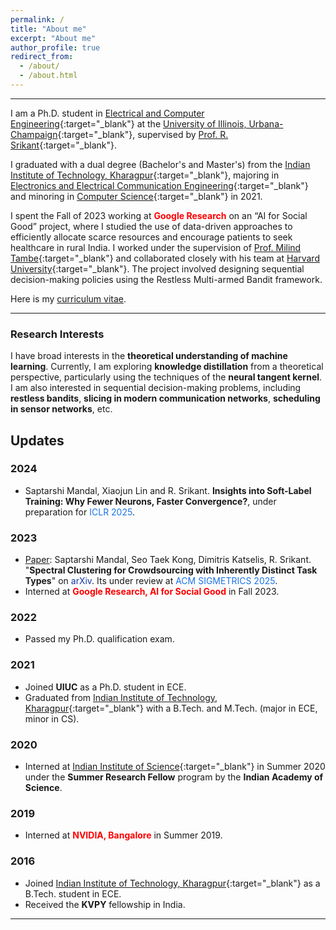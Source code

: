 ```yaml
---
permalink: /
title: "About me"
excerpt: "About me"
author_profile: true
redirect_from: 
  - /about/
  - /about.html
---
```


------

I am a Ph.D. student in [Electrical and Computer Engineering](https://ece.illinois.edu/){:target="_blank"} at the [University of Illinois, Urbana-Champaign](https://illinois.edu/){:target="_blank"}, supervised by [Prof. R. Srikant](https://sites.google.com/a/illinois.edu/srikant/){:target="_blank"}.

I graduated with a dual degree (Bachelor's and Master's) from the [Indian Institute of Technology, Kharagpur](https://www.iitkgp.ac.in/){:target="_blank"}, majoring in [Electronics and Electrical Communication Engineering](http://www.ecdept.iitkgp.ac.in/){:target="_blank"} and minoring in [Computer Science](http://cse.iitkgp.ac.in/){:target="_blank"} in 2021.

I spent the Fall of 2023 working at <span style="color:#ff0000">**Google Research**</span> on an “AI for Social Good” project, where I studied the use of data-driven approaches to efficiently allocate scarce resources and encourage patients to seek healthcare in rural India. I worked under the supervision of [Prof. Milind Tambe](https://teamcore.seas.harvard.edu/tambe){:target="_blank"} and collaborated closely with his team at [Harvard University](https://www.harvard.edu/){:target="_blank"}. The project involved designing sequential decision-making policies using the Restless Multi-armed Bandit framework.

Here is my [curriculum vitae](files/CV_SAPTARSHI.pdf).

------

### Research Interests
I have broad interests in the **theoretical understanding of machine learning**. Currently, I am exploring **knowledge distillation** from a theoretical perspective, particularly using the techniques of the **neural tangent kernel**. I am also interested in sequential decision-making problems, including **restless bandits**, **slicing in modern communication networks**, **scheduling in sensor networks**, etc.

Updates
------

### 2024

- Saptarshi Mandal, Xiaojun Lin and R. Srikant. **Insights into Soft-Label Training: Why Fewer Neurons, Faster Convergence?**, under preparation for <span style="color: #1a73e8;">ICLR 2025</span>.

### 2023
- <span style="color:#fa4d4d"></span> [Paper](https://arxiv.org/abs/2302.07393): Saptarshi Mandal, Seo Taek Kong, Dimitris Katselis, R. Srikant.  "**Spectral Clustering for Crowdsourcing with Inherently Distinct Task Types**" on <span style="color:#1434a4">arXiv</span>. Its under review at <span style="color: #1a73e8;">ACM SIGMETRICS 2025</span>.
- Interned at <span style="color:#ff0000">**Google Research, AI for Social Good**</span> in Fall 2023.

### 2022
- Passed my Ph.D. qualification exam.

### 2021
- Joined **UIUC** as a Ph.D. student in ECE.
- Graduated from [Indian Institute of Technology, Kharagpur](https://www.iitkgp.ac.in/){:target="_blank"} with a B.Tech. and M.Tech. (major in ECE, minor in CS).

### 2020
- Interned at [Indian Institute of Science](https://iisc.ac.in/){:target="_blank"} in Summer 2020 under the **Summer Research Fellow** program by the **Indian Academy of Science**.

### 2019
- Interned at <span style="color:#ff0000">**NVIDIA, Bangalore**</span> in Summer 2019.

### 2016
- Joined [Indian Institute of Technology, Kharagpur](https://www.iitkgp.ac.in/){:target="_blank"} as a B.Tech. student in ECE.
- Received the **KVPY** fellowship in India.



-----

